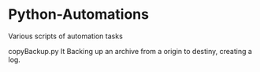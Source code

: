 # Python-Automations
Various scripts of automation tasks

copyBackup.py
It Backing up an archive from a origin to destiny, creating a log.

